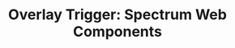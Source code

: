 ---
layout: examples.njk
title: 'Overlay Trigger: Spectrum Web Components'
displayName: Overlay Trigger
componentName: overlay-trigger
componentHeading: overlay-trigger
tags:
  - component-examples
---